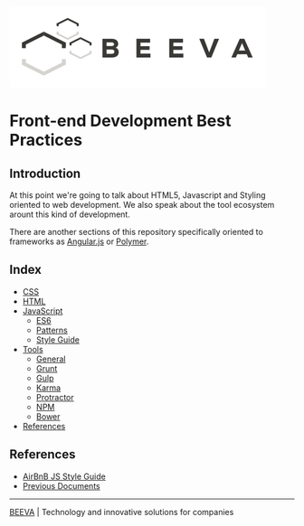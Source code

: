 ![alt text](../../static/horizontal-beeva-logo.png "BEEVA")

# Front-end Development Best Practices  

## Introduction

At this point we're going to talk about HTML5, Javascript and Styling oriented to web development.
We also speak about the tool ecosystem arount this kind of development.

There are another sections of this repository specifically oriented to frameworks as [Angular.js](../angular/README.md) or [Polymer](../polymer/README.md).

## Index  

* [CSS](css)   
* [HTML](html)
* [JavaScript](javascript)
  * [ES6](javascript/es6)
  * [Patterns](javascript/patterns)
  * [Style Guide](javascript/style_guide)
* [Tools](tools)
  * [General](tools)
  * [Grunt](tools/grunt)
  * [Gulp](tools/gulp)
  * [Karma](tools/karma)
  * [Protractor](tools/protractor)
  * [NPM](tools/npm)
  * [Bower](tools/bower)
* [References](#references)

## References

* [AirBnB JS Style Guide](https://github.com/airbnb/javascript)
* [Previous Documents](reference/beeva-manueldelavega.md)

___

[BEEVA](https://www.beeva.com) | Technology and innovative solutions for companies

